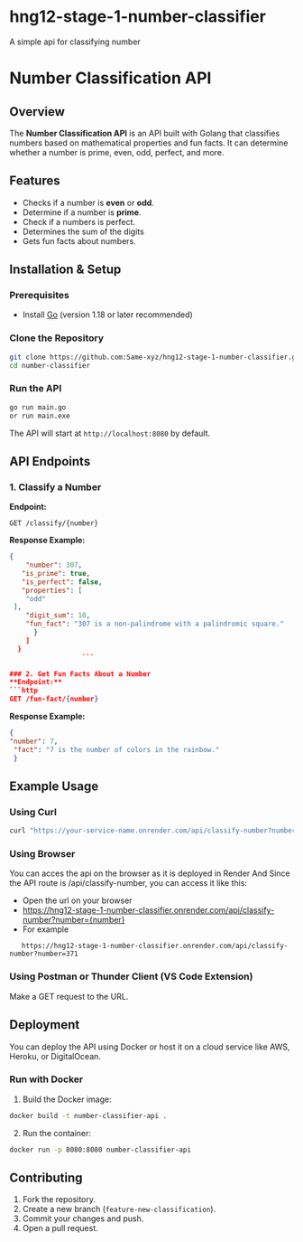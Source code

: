 # hng12-stage-1-number-classifier
A simple api for classifying number
# Number Classification API

## Overview
The **Number Classification API** is an API built with Golang that classifies numbers based on mathematical properties and fun facts. It can determine whether a number is prime, even, odd, perfect, and more.

## Features
- Checks if a number is **even** or **odd**.
- Determine if a number is **prime**.
- Check if a numbers is perfect.
- Determines the sum of the digits
- Gets fun facts about numbers.

## Installation & Setup
### Prerequisites
- Install [Go](https://go.dev/dl/) (version 1.18 or later recommended)

### Clone the Repository
```sh
git clone https://github.com:Same-xyz/hng12-stage-1-number-classifier.git
cd number-classifier
```
### Run the API
```sh
go run main.go
or run main.exe
```
The API will start at `http://localhost:8080` by default.

## API Endpoints
### 1. Classify a Number
**Endpoint:**
```http
GET /classify/{number}
```
**Response Example:**
```json
{
	"number": 307,
   "is_prime": true,
   "is_perfect": false,
   "properties": [
    "odd"
 ],
	"digit_sum": 10,	
	"fun_fact": "307 is a non-palindrome with a palindromic square."
      }
    ]
  }
	              ```

### 2. Get Fun Facts About a Number
**Endpoint:**
```http
GET /fun-fact/{number}
```
**Response Example:**
```json
{
"number": 7,
 "fact": "7 is the number of colors in the rainbow."
 }
 ```

 ## Example Usage
 ### Using Curl
 ```sh
curl "https://your-service-name.onrender.com/api/classify-number?number=371"
 ```

 ### Using Browser
 You can acces the api on the browser as it is deployed in Render
 And Since the API route is /api/classify-number, you can access it like this:
- Open the url on your browser
- https://hng12-stage-1-number-classifier.onrender.com/api/classify-number?number={number}
 - For example
 ```
 	https://hng12-stage-1-number-classifier.onrender.com/api/classify-number?number=371
 ``` 
 ### Using Postman or Thunder Client (VS Code Extension)
 Make a GET request to the URL.
 

 ## Deployment
 You can deploy the API using Docker or host it on a cloud service like AWS, Heroku, or DigitalOcean.

 ### Run with Docker
 1. Build the Docker image:
 ```sh
 docker build -t number-classifier-api .
 ```
 2. Run the container:
 ```sh
 docker run -p 8080:8080 number-classifier-api
 ```

 ## Contributing
 1. Fork the repository.
 2. Create a new branch (`feature-new-classification`).
 3. Commit your changes and push.
 4. Open a pull request.
